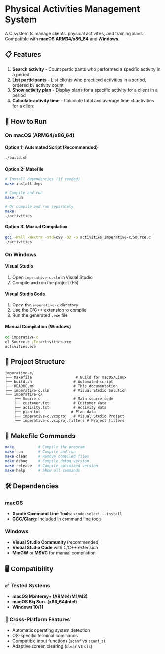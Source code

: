 # Physical Activities Management System

A C system to manage clients, physical activities, and training plans. Compatible with **macOS ARM64/x86_64** and **Windows**.

## 📋 Features

1. **Search activity** - Count participants who performed a specific activity in a period
2. **List participants** - List clients who practiced activities in a period, ordered by activity count
3. **Show activity plan** - Display plans for a specific activity for a client in a period
4. **Calculate activity time** - Calculate total and average time of activities for a client

## 🚀 How to Run

### On macOS (ARM64/x86_64)

#### Option 1: Automated Script (Recommended)
```bash
./build.sh
```

#### Option 2: Makefile
```bash
# Install dependencies (if needed)
make install-deps

# Compile and run
make run

# Or compile and run separately
make
./activities
```

#### Option 3: Manual Compilation
```bash
gcc -Wall -Wextra -std=c99 -O2 -o activities imperative-c/Source.c
./activities
```

### On Windows

#### Visual Studio
1. Open `imperative-c.sln` in Visual Studio
2. Compile and run the project (F5)

#### Visual Studio Code
1. Open the `imperative-c` directory
2. Use the C/C++ extension to compile
3. Run the generated `.exe` file

#### Manual Compilation (Windows)
```cmd
cd imperative-c
cl Source.c /Fe:activities.exe
activities.exe
```

## 📁 Project Structure

```
imperative-c/
├── Makefile                    # Build for macOS/Linux
├── build.sh                   # Automated script
├── README.md                  # This documentation
├── imperative-c.sln           # Visual Studio Solution
└── imperative-c/
    ├── Source.c               # Main source code
    ├── customer.txt           # Customer data
    ├── activity.txt           # Activity data
    ├── plan.txt              # Plan data
    ├── imperative-c.vcxproj   # Visual Studio Project
    └── imperative-c.vcxproj.filters # Project filters
```

## 🔧 Makefile Commands

```bash
make           # Compile the program
make run       # Compile and run
make clean     # Remove compiled files
make debug     # Compile debug version
make release   # Compile optimized version
make help      # Show all commands
```

## 🛠️ Dependencies

### macOS
- **Xcode Command Line Tools**: `xcode-select --install`
- **GCC/Clang**: Included in command line tools

### Windows
- **Visual Studio Community** (recommended)
- **Visual Studio Code** with C/C++ extension
- **MinGW** or **MSVC** for manual compilation

## 🖥️ Compatibility

### ✅ Tested Systems
- **macOS Monterey+ (ARM64/M1/M2)**
- **macOS Big Sur+ (x86_64/Intel)**
- **Windows 10/11**

### 🔄 Cross-Platform Features
- Automatic operating system detection
- OS-specific terminal commands
- Compatible input functions (`scanf` vs `scanf_s`)
- Adaptive screen clearing (`clear` vs `cls`)




